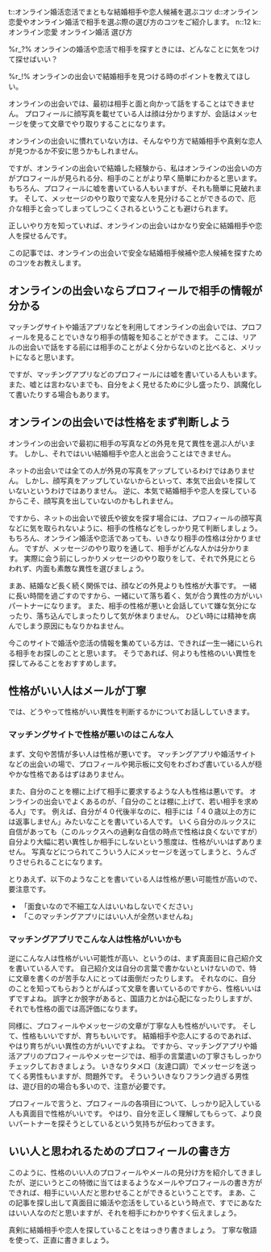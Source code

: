t::オンライン婚活恋活でまともな結婚相手や恋人候補を選ぶコツ
d::オンライン恋愛やオンライン婚活で相手を選ぶ際の選び方のコツをご紹介します。
n::12
k::オンライン恋愛 オンライン婚活 選び方


%r_?%
オンラインの婚活や恋活で相手を探すときには、どんなことに気をつけて探せばいい？

%r_!%
オンラインの出会いで結婚相手を見つける時のポイントを教えてほしい。

オンラインの出会いでは、最初は相手と面と向かって話をすることはできません。
プロフィールに顔写真を載せている人は顔は分かりますが、会話はメッセージを使って文章でやり取りすることになります。

オンラインの出会いに慣れていない方は、そんなやり方で結婚相手や真剣な恋人が見つかるか不安に思うかもしれません。

ですが、オンラインの出会いで結婚した経験から、私はオンラインの出会いの方がプロフィールが見られる分、相手のことがより早く簡単にわかると思います。
もちろん、プロフィールに嘘を書いている人もいますが、それも簡単に見破れます。
そして、メッセージのやり取りで変な人を見分けることができるので、厄介な相手と会ってしまってしつこくされるということも避けられます。

正しいやり方を知っていれば、オンラインの出会いはかなり安全に結婚相手や恋人を探せるんです。

この記事では、オンラインの出会いで安全な結婚相手候補や恋人候補を探すためのコツをお教えします。

## オンラインの出会いならプロフィールで相手の情報が分かる

マッチングサイトや婚活アプリなどを利用してオンラインの出会いでは、プロフィールを見ることでいきなり相手の情報を知ることができます。
ここは、リアルの出会いで話をする前には相手のことがよく分からないのと比べると、メリットになると思います。

ですが、マッチングアプリなどのプロフィールには嘘を書いている人もいます。
また、嘘とは言わないまでも、自分をよく見せるために少し盛ったり、誤魔化して書いたりする場合もあります。

## オンラインの出会いでは性格をまず判断しよう

オンラインの出会いで最初に相手の写真などの外見を見て異性を選ぶ人がいます。
しかし、それではいい結婚相手や恋人と出会うことはできません。

ネットの出会いでは全ての人が外見の写真をアップしているわけではありません。
しかし、顔写真をアップしていないからといって、本気で出会いを探していないというわけではありません。
逆に、本気で結婚相手や恋人を探しているからこそ、顔写真を出していないのかもしれません。

ですから、ネットの出会いで彼氏や彼女を探す場合には、プロフィールの顔写真などに気を取られないように、相手の性格などをしっかり見て判断しましょう。
もちろん、オンライン婚活や恋活であっても、いきなり相手の性格は分かりません。
ですが、メッセージのやり取りを通して、相手がどんな人かは分かります。
実際に会う前にしっかりメッセージのやり取りをして、それで外見にとらわれず、内面も素敵な異性を選びましょう。

まあ、結婚など長く続く関係では、顔などの外見よりも性格が大事です。
一緒に長い時間を過ごすのですから、一緒にいて落ち着く、気が合う異性の方がいいパートナーになります。
また、相手の性格が悪いと会話していて嫌な気分になったり、落ち込んでしまったりして気が休まりません。
ひどい時には精神を病んでしまう原因にもなりかねません。

今このサイトで婚活や恋活の情報を集めている方は、できれば一生一緒にいられる相手をお探しのことと思います。
そうであれば、何よりも性格のいい異性を探してみることをおすすめします。

## 性格がいい人はメールが丁寧

では、どうやって性格がいい異性を判断するかについてお話ししていきます。

### マッチングサイトで性格が悪いのはこんな人

まず、文句や苦情が多い人は性格が悪いです。
マッチングアプリや婚活サイトなどの出会いの場で、プロフィールや掲示板に文句をわざわざ書いている人が穏やかな性格であるはずはありません。

また、自分のことを棚に上げて相手に要求するような人も性格は悪いです。
オンラインの出会いでよくあるのが、「自分のことは棚に上げて、若い相手を求める人」です。
例えば、自分が４０代後半なのに、相手には「４０歳以上の方には返事しません」みたいなことを書いている人です。
いくら自分のルックスに自信があっても（このルックスへの過剰な自信の時点で性格は良くないですが）自分より大幅に若い異性しか相手にしないという態度は、性格がいいはずありません。
写真などにつられてこういう人にメッセージを送ってしまうと、うんざりさせられることになります。

とりあえず、以下のようなことを書いている人は性格が悪い可能性が高いので、要注意です。

- 「面食いなので不細工な人はいいねしないでください」
- 「このマッチングアプリにはいい人が全然いませんね」

### マッチングアプリでこんな人は性格がいいかも

逆にこんな人は性格がいい可能性が高い、というのは、まず真面目に自己紹介文を書いている人です。
自己紹介文は自分の言葉で書かないといけないので、特に文章を書くのが苦手な人にとっては面倒だったりします。
それなのに、自分のことを知ってもらおうとがんばって文章を書いているのですから、性格いいはずですよね。
誤字とか脱字があると、国語力とかは心配になったりしますが、それでも性格の面では高評価になります。

同様に、プロフィールやメッセージの文章が丁寧な人も性格がいいです。
そして、性格もいいですが、育ちもいいです。
結婚相手や恋人にするのであれば、やはり育ちがいい異性の方がいいですよね。
ですから、マッチングアプリや婚活アプリのプロフィールやメッセージでは、相手の言葉遣いの丁寧さもしっかりチェックしておきましょう。
いきなりタメ口（友達口調）でメッセージを送ってくる男性もいますが、問題外です。
そういういきなりフランク過ぎる男性は、遊び目的の場合も多いので、注意が必要です。

プロフィールで言うと、プロフィールの各項目について、しっかり記入している人も真面目で性格がいいです。
やはり、自分を正しく理解してもらって、より良いパートナーを探そうとしているという気持ちが伝わってきます。

## いい人と思われるためのプロフィールの書き方

このように、性格のいい人のプロフィールやメールの見分け方を紹介してきましたが、逆にいうとこの特徴に当てはまるようなメールやプロフィールの書き方ができれば、相手にいい人だと思わせることができるということです。
まあ、この記事を探し出して真面目に婚活や恋活をしているという時点で、すでにあなたはいい人なのだと思いますが、それを相手にわかりやすく伝えましょう。

真剣に結婚相手や恋人を探していることをはっきり書きましょう。
丁寧な敬語を使って、正直に書きましょう。

